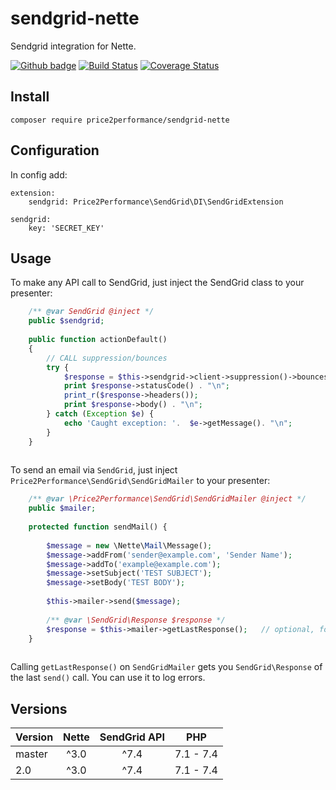 # sendgrid-nette
Sendgrid integration for Nette.

[![Github badge](https://github.com/price2performance/sendgrid-nette/workflows/build/badge.svg)](https://github.com/price2performance/sendgrid-nette/actions) [![Build Status](https://travis-ci.org/price2performance/sendgrid-nette.svg?branch=master)](https://travis-ci.org/price2performance/sendgrid-nette) [![Coverage Status](https://coveralls.io/repos/price2performance/sendgrid-nette/badge.svg)](https://coveralls.io/r/price2performance/sendgrid-nette)    

## Install
```
composer require price2performance/sendgrid-nette
```

## Configuration
In config add:

```
extension:
    sendgrid: Price2Performance\SendGrid\DI\SendGridExtension

sendgrid:
    key: 'SECRET_KEY'
```

## Usage
To make any API call to SendGrid, just inject the SendGrid class to your presenter:

```php
    /** @var SendGrid @inject */
    public $sendgrid;
	
    public function actionDefault()
    {
        // CALL suppression/bounces
        try {
            $response = $this->sendgrid->client->suppression()->bounces()->get();
            print $response->statusCode() . "\n";
            print_r($response->headers());
            print $response->body() . "\n";
        } catch (Exception $e) {
            echo 'Caught exception: '.  $e->getMessage(). "\n";
        }
    }
	
```

To send an email via `SendGrid`, just inject `Price2Performance\SendGrid\SendGridMailer` to your presenter:

```php
    /** @var \Price2Performance\SendGrid\SendGridMailer @inject */
    public $mailer;
	
    protected function sendMail() {
        
        $message = new \Nette\Mail\Message();
        $message->addFrom('sender@example.com', 'Sender Name');
        $message->addTo('example@example.com');
        $message->setSubject('TEST SUBJECT');
        $message->setBody('TEST BODY');
        
        $this->mailer->send($message);
        
        /** @var \SendGrid\Response $response */
        $response = $this->mailer->getLastResponse();   // optional, for error logging
    }
	
```

Calling `getLastResponse()` on `SendGridMailer` gets you `SendGrid\Response` of the last `send()` call. You can use it to log errors.

## Versions

|Version|Nette|SendGrid API|PHP
|---|:---:|:---:|:---:|
|master|^3.0|^7.4|7.1 - 7.4
|2.0|^3.0|^7.4|7.1 - 7.4
